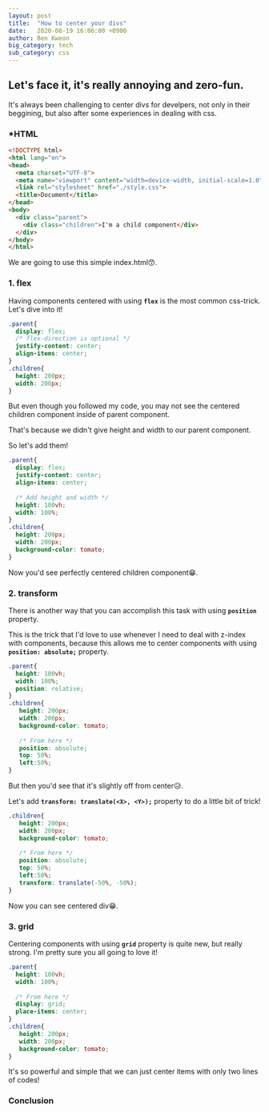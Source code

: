 ```yaml
---
layout: post
title:  "How to center your divs"
date:   2020-08-19 16:06:00 +0900
author: Ben Kweon
big_category: tech
sub_category: css
---
```


## Let's face it, it's really annoying and zero-fun.

It's always been challenging to center divs for develpers, not only in their beggining, but also after some experiences in dealing with css.

### *HTML

```html
<!DOCTYPE html>
<html lang="en">
<head>
  <meta charset="UTF-8">
  <meta name="viewport" content="width=device-width, initial-scale=1.0">
  <link rel="stylesheet" href="./style.css">
  <title>Document</title>
</head>
<body>
  <div class="parent">
    <div class="children">I'm a child component</div>
  </div>
</body>
</html>
```

We are going to use this simple index.html😙.

### 1. flex

Having components centered with using **``flex``** is the most common css-trick. Let's dive into it!

```css
.parent{
  display: flex;
  /* flex-direction is optional */
  justify-content: center;
  align-items: center;
}
.children{
  height: 200px;
  width: 200px;
}
```

But even though you followed my code, you may not see the centered children component inside of parent component.

That's because we didn't give height and width to our parent component.

So let's add them!

```css
.parent{
  display: flex;
  justify-content: center;
  align-items: center;
  
  /* Add height and width */
  height: 100vh;
  width: 100%;
}
.children{
  height: 200px;
  width: 200px;
  background-color: tomato;
}
```

Now you'd see perfectly centered children component😁.

### 2. transform

There is another way that you can accomplish this task with using **``position``** property.

This is the trick that I'd love to use whenever I need to deal with z-index with components, because this allows me to center components with using **``position: absolute;``** property.

```css
.parent{
  height: 100vh;
  width: 100%;
  position: relative;
}
.children{
   height: 200px;
   width: 200px;
   background-color: tomato;
   
   /* From here */
   position: absolute;
   top: 50%;
   left:50%;
}
```

But then you'd see that it's slightly off from center😥.

Let's add **``transform: translate(<X>, <Y>);``** property to do a little bit of trick!

```css
.children{
   height: 200px;
   width: 200px;
   background-color: tomato;
   
   /* From here */
   position: absolute;
   top: 50%;
   left:50%;
   transform: translate(-50%, -50%);
}
```
Now you can see centered div😁.

### 3. grid

Centering components with using **``grid``** property is quite new, but really strong. I'm pretty sure you all going to love it!


```css
.parent{
  height: 100vh;
  width: 100%;
  
  /* From here */
  display: grid;
  place-items: center;
}
.children{
   height: 200px;
   width: 200px;
   background-color: tomato;
}
```

It's so powerful and simple that we can just center items with only two lines of codes!

### Conclusion






